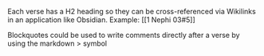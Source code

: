 Each verse has a H2 heading so they can be cross-referenced via Wikilinks in an application like Obsidian. Example: [[1 Nephi 03#5]]

Blockquotes could be used to write comments directly after a verse by using the markdown > symbol  

